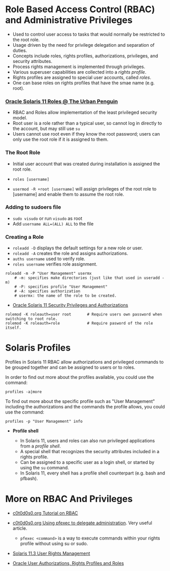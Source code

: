 # Role Based Access Control (RBAC) and Administrative Privileges

- Used to control user access to tasks that would normally be restricted to the root role.
- Usage driven by the need for privilege delegation and separation of duties.
- Concepts include roles, rights profiles, authorizations, privileges, and security attributes.
- Process rights management is implemented through privileges.
- Various superuser capabilities are collected into a *rights profile*.
- Rights profiles are assigned to special user accounts, called *roles*.
- One can base roles on rights profiles that have the smae name (e.g. root).

### [Oracle Solaris 11 Roles @ The Urban Penguin](https://www.theurbanpenguin.com/oracle-solaris-11-roles/)

  - RBAC and Roles allow implementation of the least privileged security model.
  - Root user is a role rather than a typical user, so cannot log in directly to the account, but may still use `su`
  - Users cannot use root even if they know the root password; users can only use the root role if it is assigned to them.

### The Root Role

- Initial user account that was created during installation is assigned the root role.

- `roles [username]`
- `usermod -R +root [username]` will assign privileges of the root role to [username] and enable them to assume the root role.

### Adding to sudoers file
- `sudo visudo` or run `visudo` as root
- Add `username ALL=(ALL) ALL` to the file

### Creating a Role
-  `roleadd -D` displays the default settings for a new role or user.
-  `roleadd -A` creates the role and assigns authorizations.
-  `auths username` used to verify role.
-  `roles username` verifies role assignment.

```
roleadd -m -P "User Management" usermx
    # -m: specifies make directories (just like that used in useradd -m)
    # -P: specifies profile "User Management"
    # -A: specifies authorization
    # usermx: the name of the role to be created.
```
- [Oracle Solaris 11 Security Privileges and Authorizations](http://www.oracle.com/technetwork/systems/hands-on-labs/s11-security-1408641.html)

```
rolemod -K roleauth=user root       # Require users own password when switching to root role.
rolemod -K roleauth=role            # Require pasword of the role itself.
```

# Solaris Profiles
Profiles in Solaris 11 RBAC allow authorizations and privileged commands to be grouped together and can be assigned to users or to roles.

In order to find out more about the profiles available, you could use the command:
```
profiles -a|more
```

To find out more about the specific profile such as "User Management" including the authorizations and the commands the profile allows, you could use the command:

```
profiles -p "User Management" info
```
- **Profile shell**

  - In Solaris 11, users and roles can also run privileged applications from a *profile shell*.
  - A special shell that recognizes the security attributes included in a rights profile.
  - Can be assigned to a specific user as a login shell, or started by using the `su` command.
  - In Solaris 11, every shell has a profile shell counterpart (e.g. bash and pfbash).

# More on RBAC And Privileges
- [c0t0d0s0.org Tutorial on RBAC](http://www.c0t0d0s0.org/archives/4073-Less-known-Solaris-features-RBAC-and-Privileges-Part-1-Introduction.html)
- [c0t0d0s0.org Using pfexec to delegate administration](http://c0t0d0s0.org/archives/4844-Less-known-Solaris-features-pfexec.html). Very useful article.

    - `pfexec <command>` is a way to execute commands within your rights profile without using su or sudo.

- [Solaris 11.3 User Rights Management](http://docs.oracle.com/cd/E53394_01/html/E54830/rbac-1.html#scrolltoc)
- [Oracle User Authorizations, Rights Profiles and Roles](http://docs.oracle.com/cd/E53394_01/html/E54830/prbac-moreabt-1.html#OSSUPprbac-25)
